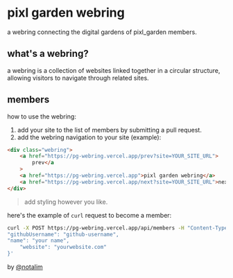 # pixl garden webring

a webring connecting the digital gardens of pixl_garden members.

## what's a webring?

a webring is a collection of websites linked together in a circular structure, allowing visitors to navigate through related sites.

## members

<!-- MEMBERS_START -->
<!-- this section will be automatically updated -->
<!-- MEMBERS_END -->

how to use the webring:

1. add your site to the list of members by submitting a pull request.
2. add the webring navigation to your site (example):

```html
<div class="webring">
    <a href="https://pg-webring.vercel.app/prev?site=YOUR_SITE_URL">
        prev</a
    >
    <a href="https://pg-webring.vercel.app">pixl garden webring</a>
    <a href="https://pg-webring.vercel.app/next?site=YOUR_SITE_URL">next</a>
</div>
```

> add styling however you like.

here's the example of `curl` request to become a member:

```bash
curl -X POST https://pg-webring.vercel.app/api/members -H "Content-Type: application/json" -d '{
"githubUsername": "github-username",
"name": "your name",
    "website": "yourwebsite.com"
}'
```


by [@notalim](https://github.com/notalim)
